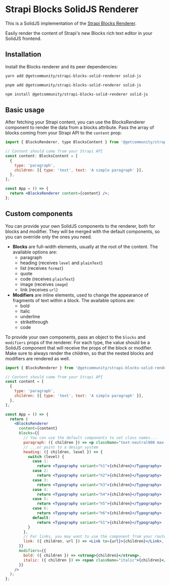 # Strapi Blocks SolidJS Renderer

This is a SolidJS implementation of the [Strapi Blocks Renderer](https://github.com/strapi/blocks-react-renderer).

Easily render the content of Strapi's new Blocks rich text editor in your SolidJS frontend.

## Installation

Install the Blocks renderer and its peer dependencies:

```sh
yarn add @getcommunity/strapi-blocks-solid-renderer solid-js
```

```sh
pnpm add @getcommunity/strapi-blocks-solid-renderer solid-js
```

```sh
npm install @getcommunity/strapi-blocks-solid-renderer solid-js
```

## Basic usage

After fetching your Strapi content, you can use the BlocksRenderer component to render the data from a blocks attribute. Pass the array of blocks coming from your Strapi API to the `content` prop:

```jsx
import { BlocksRenderer, type BlocksContent } from '@getcommunity/strapi-blocks-solid-renderer';

// Content should come from your Strapi API
const content: BlocksContent = [
  {
    type: 'paragraph',
    children: [{ type: 'text', text: 'A simple paragraph' }],
  },
];

const App = () => {
  return <BlocksRenderer content={content} />;
};
```

## Custom components

You can provide your own SolidJS components to the renderer, both for blocks and modifier. They will be merged with the default components, so you can override only the ones you need.

- **Blocks** are full-width elements, usually at the root of the content. The available options are:
  - paragraph
  - heading (receives `level` and `plainText`)
  - list (receives `format`)
  - quote
  - code (receives `plainText`)
  - image (receives `image`)
  - link (receives `url`)
- **Modifiers** are inline elements, used to change the appearance of fragments of text within a block. The available options are:
  - bold
  - italic
  - underline
  - strikethrough
  - code

To provide your own components, pass an object to the `blocks` and `modifiers` props of the renderer. For each type, the value should be a SolidJS component that will receive the props of the block or modifier. Make sure to always render the children, so that the nested blocks and modifiers are rendered as well.

```jsx
import { BlocksRenderer } from '@getcommunity/strapi-blocks-solid-renderer';

// Content should come from your Strapi API
const content = [
  {
    type: 'paragraph',
    children: [{ type: 'text', text: 'A simple paragraph' }],
  },
];

const App = () => {
  return (
    <BlocksRenderer
      content={content}
      blocks={{
        // You can use the default components to set class names...
        paragraph: ({ children }) => <p className="text-neutral900 max-w-prose">{children}</p>,
        // ...or point to a design system
        heading: ({ children, level }) => {
          switch (level) {
            case 1:
              return <Typography variant="h1">{children}</Typography>
            case 2:
              return <Typography variant="h2">{children}</Typography>
            case 3:
              return <Typography variant="h3">{children}</Typography>
            case 4:
              return <Typography variant="h4">{children}</Typography>
            case 5:
              return <Typography variant="h5">{children}</Typography>
            case 6:
              return <Typography variant="h6">{children}</Typography>
            default:
              return <Typography variant="h1">{children}</Typography>
          }
        },
        // For links, you may want to use the component from your router or framework
        link: ({ children, url }) => <Link to={url}>{children}</Link>,
      }}
      modifiers={{
        bold: ({ children }) => <strong>{children}</strong>,
        italic: ({ children }) => <span className="italic">{children}</span>,
      }}
    />
  );
};
```
